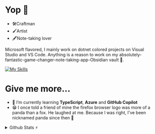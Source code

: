 # Yop 👋

- 🛠️Craftman
- 🖌️Artist
- 🖋️Note-taking lover

Microsoft flavored, I mainly work on dotnet colored projects on Visual Studio and VS Code.
Anything is a reason to work on my absolutely-fantastic-game-changer-note-taking-app-Obsidian vault 🙌.

[![My Skills](https://skillicons.dev/icons?i=obsidian,dotnet,cs,visualstudio,vscode,js,html,css,git,github,gitlab,notion)](https://skillicons.dev)

# Give me more...
- 🌱 I’m currently learning **TypeScript**, **Azure** and **GitHub Copilot**
- 😁 I once told a friend of mine the firefox browser logo was more of a panda than a fox. He laughed at me. Because I was right, I've been nicknamed panda since then 🐼

<details>
  <summary>Github Stats ⚡</summary>
  
  <a href="#">![Github stats](https://github-readme-stats.vercel.app/api?username=petitpandarouge&theme=blueberry&count_private=true&hide_border=true&line_height=20)</a>
  <a href="#">![Top Langs](https://github-readme-stats.vercel.app/api/top-langs/?username=petitpandarouge&layout=compact&theme=blueberry&count_private=true&hide_border=true)</a>
</details>
